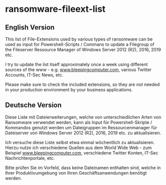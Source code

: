 # ransomware-fileext-list

## English Version

This list of File-Extensions used by various types of ransomware can be used as input for Powershell-Scripts / Commans to update a Filegroup of the Fileserver Ressource Manager of Windows Server 2012 (R2), 2016, 2019 etc.

I try to update the list itself approximately once a week using different sources of the www - e.g. www.bleepingcomputer.com, various Twitter Accounts, IT-Sec News, etc.

Please make sure to check the included extensions, so they are not needed in your production environment by your business applications.

## Deutsche Version

Diese Liste mit Dateierweiterungen, welche von unterschiedlichen Arten von Ransomware verwendet werden, kann als Input für Powershell-Skripte / Kommandos genutzt werden um Dateigruppen im Ressourcenmanager für Dateiserver von Windows Server 2012 (R2), 2016, 2019 etc. zu aktualisieren.

Ich versuche diese Liste selbst etwa einmal wöchentlich zu aktualisieren. Hierzu nutze ich verschiedene Quellen aus dem World Wide Web - zum Beispiel www.bleepingcomputer.com, verschiedene Twitter Konten, IT-Sec Nachrichtenportale, etc.

Bitte prüfen Sie im Vorfeld, dass keine Dateinamen enthalten sind, welche in Ihrer Produktivumgebung von Ihren Geschäftsanwendungen benötigt werden.
